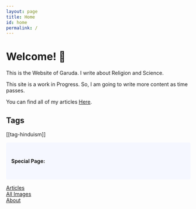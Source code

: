 ```yaml
---
layout: page
title: Home
id: home
permalink: /
---
```


# Welcome! 🙏

This is the Website of Garuda. I write about Religion and Science.<br>

This site is a work in Progress. So, I am going to write more content as time passes.

You can find all of my articles  <a class="internal-link" href="/articles">Here</a>.

## Tags
[[tag-hinduism]]

<p style="padding: 3em 1em; background: #f5f7ff; border-radius: 4px;">
<strong>Special Page:</strong>

<a class="internal-link" href="/articles">Articles</a><br>
<a class="internal-link" href="/images">All Images</a><br>
<a class="internal-link" href="/about">About</a><br>
</p>

